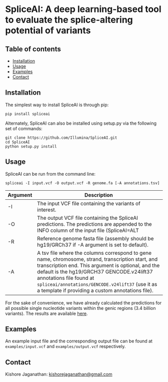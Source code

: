 # SpliceAI: A deep learning-based tool to evaluate the splice-altering potential of variants

## Table of contents

  * [Installation](#installation)
  * [Usage](#usage)
  * [Examples](#examples)
  * [Contact](#contact)

## Installation

The simplest way to install SpliceAI is through pip:
```
pip install spliceai
```

Alternately, SpliceAI can also be installed using setup.py via the following set of commands:
```
git clone https://github.com/Illumina/SpliceAI.git
cd SpliceAI
python setup.py install
```

## Usage

SpliceAI can be run from the command line: 
```
spliceai -I input.vcf -O output.vcf -R genome.fa [-A annotations.tsv]
```
| Argument | Description |
| -------- | ----------- |
|    -I    | The input VCF file containing the variants of interest. |
|    -O    | The output VCF file containing the SpliceAI predictions. The predictions are appended to the INFO column of the input file (SpliceAI=ALT|SYMBOL|DS_AG|DS_AL|DS_DG|DS_DL|DP_AG|DP_AL|DP_DG|DP_DL: see below for additional details). Currently, only single nucleotide variants and simple indels (either the ref or alt should be of length 1) are supported. If a variant belongs to multiple genes, predictions for each gene are provided. Variants which do not belong to any gene are not considered for scoring. |
|    -R    | Reference genome fasta file (assembly should be hg19/GRCh37 if -A argument is set to default). |
|    -A    | A tsv file where the columns correspond to gene name, chromosome, strand, transcription start, and transcription end. This argument is optional, and the default is the hg19/GRCH37 GENCODE.v24lift37 annotations file found at `spliceai/annotations/GENCODE.v24lift37` (use it as a template if providing a custom annotations file). |

For the sake of convenience, we have already calculated the predictions for all possible single nucleotide variants within the genic regions (3.4 billion variants). The results are available [here](https://basespace.illumina.com/s/5u6ThOblecrh).

## Examples

An example input file and the corresponding output file can be found at `examples/input.vcf` and `examples/output.vcf` respectively.

## Contact

Kishore Jaganathan: kishorejaganathan@gmail.com


